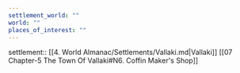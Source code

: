 ```yaml
---
settlement_world: ""
world: ""
places_of_interest: ""
---
```

settlement:: [[4. World Almanac/Settlements/Vallaki.md|Vallaki]]
[[07 Chapter-5 The Town Of Vallaki#N6. Coffin Maker's Shop]]